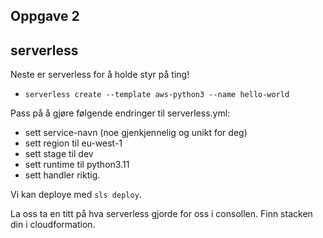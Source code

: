 ## Oppgave 2

## serverless
Neste er serverless for å holde styr på ting!

- `serverless create --template aws-python3 --name hello-world`

Pass på å gjøre følgende endringer til serverless.yml:
- sett service-navn (noe gjenkjennelig og unikt for deg)
- sett region til eu-west-1
- sett stage til dev
- sett runtime til python3.11
- sett handler riktig.

Vi kan deploye med `sls deploy`. 

La oss ta en titt på hva serverless gjorde for oss i consollen. Finn stacken din i cloudformation.
